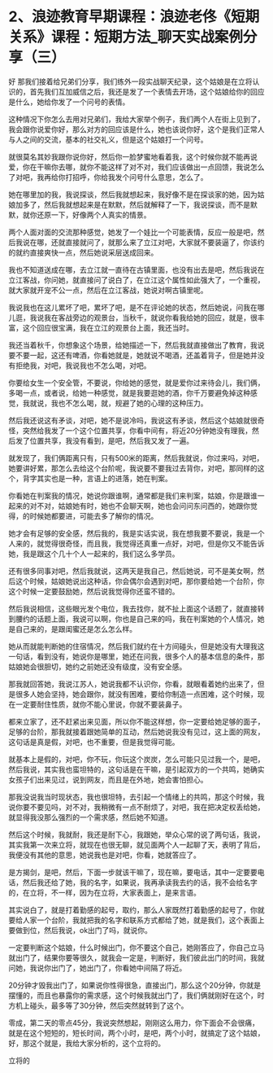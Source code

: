 # 2、浪迹教育早期课程：浪迹老佟《短期关系》课程：短期方法_聊天实战案例分享（三）

好 那我们接着给兄弟们分享，我们练外一段实战聊天纪录，这个姑娘是在立将认识的，首先我们互加威信之后，我还是发了一个表情去开场，这个姑娘给你的回应是什么，她给你发了一个问号的表情。

这种情况下你怎么去用对兄弟们，我给大家举个例子，我们两个人在街上见到了，我会跟你说爱你好，那么对方的回应该是什么，她也该说你好，这个是我们正常人与人之间的交流，基本的社交礼义，但是这个姑娘打一个问号。

就很莫名其妙我跟你说你好，然后你一脸梦蜜地看着我，这个时候你就不能再说爱，你在干嘛你去哪，就你不能这样了对不对，我们应该做出一点回馈，我说怎么了对吧，我再给你打招呼，你给我发个问号什么意思，怎么了。

她在哪里加的我，我说探谈，然后我就想起来，我好像不是在探谈家的她，因为姑娘加多了，然后我就想起来是在默默，然后就解释了一下，我说探谈，而不是默默，就你还原一下，好像两个人真实的情景。

两个人面对面的交流那种感觉，她发了一个娃比一个可能表情，反应一般是吧，然后我说在哪，还就直接就问了，就那么来了立江对吧，大家就不要装逼了，你该约的就约直接爽快一点，然后她说采层送成回来。

我也不知道送成在哪，去立江就一直待在古镇里面，也没有出去是吧，然后我说在立江客战，你问她，就直接问了说白了，在立江这个属性如此强大了，一个重视，就大家就开宠不公一点，然后在立江客战，她说对啊古镇里呢。

我说我也在这儿累坏了吧，累坏了吧，是不在评论她的状态，然后她说，问我在哪儿逛，我说我在客战旁边的观景台，当秋千，就说你看我给她的回应，就是，很丰富，这个回应很宝满，我在立江的观景台上面，我还当时。

我还当着秋千，你想象这个场景，给她描述一下，然后我就直接做出了教育，我说要不要一起，这还有啤酒，你看她就是，她就说不喝酒，还盖着背子，但是她并没有拒绝我，对吧，我说我也不怎么喝，对吧。

你要给女生一个安全管，不要说，你给她的感觉，就是爱你过来待会儿，我们俩，多喝一点，或者说，给她一种感觉，就是我要逛她的酒，你千万要避免掉这种感觉，我就说，我也不怎么喝，就，规避了她的心理的这种压力。

然后我还说这有矛谈，对吧，她不是说冷吗，我说这有矛谈，然后这个姑娘就很奇怪，突然给我发了一个这个位置共享，你看中间有，将近20分钟她没有理我，然后发了位置共享，我没有看到，是吧，然后我又发了一遍。

就发现了，我们俩距离只有，只有500米的距离，然后我就说，你过来吗，对吧，她要讲好累，那怎么去给这个台阶呢，我说要不要我过去背你，对吧，那同样的这个，背字其实也是一种，言语上的进落，她在判案。

你看她在判案我的情况，她说你跟谁啊，通常都是我们来判案，姑娘，你是跟谁一起来的对不对，姑娘她有时，她也不会聊天啊，她也会问问东问西的，她跟你觉得，的时候她都要进，可能去多了解你的情况。

她才会有足够的安全感，然后我的，我是实话实说，我在想我要不要说，我是一个人来的，就觉得很奇怪，而且我，我觉得还真重一点好，对吧，但是你又不能告诉她，我是跟这个几十个人一起来的，我们这么多学员。

还有很多同事对吧，然后我就说，这两天是我自己，然后她说，可不是美女啊，然后这个时候，姑娘她说出这种话，你会偶尔会遇到对吧，那你要给她一个台阶，你这个时候一定要鼓励她，然后说我觉得你还蛮不错的。

然后我说相信，这些眼光发个电位，我去找你，就不扯上面这个话题了，就直接转到腰约的话题上面，我说可以啊，你也是自己来的吗，我在判案她的个人情况，她是自己来的，是跟闺蜜还是怎么怎么样。

她从而就能判断她的住宿情况，然后我们就约在十方间碰头，但是她没有大理我这一句话，看到没有，她说你是哪里，她还在问我，很多个人的基本信息的条件，那姑娘她会很胆切，她约之前她还没有级度，没有安全感。

那我就回答她，我说江苏人，她说我都不认识你，你看，就眼看着她约出来了，但是很多人她会坚持，她会跟你，就没有困难，要给你制造一点困难，这个时候，现在一定要耐住性质，就你不能心里说，你就不要装鼻子。

都来立家了，还不赶紧出来见面，所以你不能这样想，你一定要给她足够的面子，足够的台阶，那我就接着跟她简单的互动，然后她说我没有见过，这上面的网友，这句话是真是假，对吧，也不重要，但是我觉得可能。

就基本上是假的，对吧，你不玩，你玩这个炭炭，怎么可能只见过我一个，是吧，然后我说，其实我也蛮坦特的，这句话是在干嘛，是引起双方的一个共鸣，她确实女孩子们出来见过，说到网友，而且是在外地，她会害怕担心。

那我没说我当时现状态，我也很坦特，去引起一个情绪上的共鸣，那这个时候，我说你要不要见吗，对不对，我稍微有一点不耐烦了，对吧，我在把决定权丢给她，就显得我没那么强烈的一个需求感，然后她不知道。

然后这个时候，我就耐，我还是耐下心，我跟她，举众心常的说了两句话，我说，其实我第一次来立将，就现在也很无聊，就见面两个人一起聊了天，表明了背后，我便没有其他的意思，她说我也是对吧，你看，她就答应了。

是方揭剑，是吧，然后，下面一步就该干嘛了，现在嘛，要电话，其中一定要要电话，然后我还给了她，我的名字，如果说，我再承读我去约的话，我不会给名字的，在立将，不一样，因为在立将，大家表面上，是来言语。

其实说白了，就是打着勤感的起号，取约，那么人家既然打着勤感的起号了，你就要给人家一个台阶，我就把我的名字和联系方式都给了她，就是我们，这个表面上要做到位，然后我说，ok出门了吗，就说你。

一定要判断这个姑娘，什么时候出门，你不要这个自己，她刚答应了，你自己立马就出门了，结果你要等很久，就我会一定是，判断好，我们彼此出门的时间，我就问她，我说你出门了，她出门了，你看她中间隔了将近。

20分钟才毁我出门了，如果说你性得很急，直接出门，那么这个20分钟，你就是摆懂的，而且也暴露你的需求感，这个时候我就出门了，我们俩就刚好在这个，时方机上碰头，最多等了30分钟，然后突然就转到了这个。

零成，第二天的零点45分，我说突然想起，刚刚这么用力，你下面会不会很痛，就是在这个短短的，短长时间，两个小时，是吧，两个小时，就搞定了这个姑娘，好，那这个就是，我给大家分析的，这个立将的。

立将的